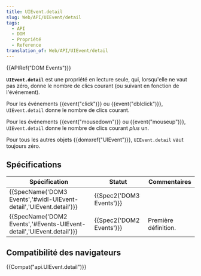 ```yaml
---
title: UIEvent.detail
slug: Web/API/UIEvent/detail
tags:
  - API
  - DOM
  - Propriété
  - Reference
translation_of: Web/API/UIEvent/detail
---
```

{{APIRef("DOM Events")}}

**`UIEvent.detail`** est une propriété en lecture seule, qui, lorsqu'elle ne vaut pas zéro, donne le nombre de clics courant (ou suivant en fonction de l'événement).

Pour les événements {{event("click")}} ou {{event("dblclick")}}, `UIEvent.detail` donne le nombre de clics courant.

Pour les événements {{event("mousedown")}} ou {{event("mouseup")}}, `UIEvent.detail` donne le nombre de clics courant _plus_ un.

Pour tous les autres objets {{domxref("UIEvent")}}, `UIEvent.detail` vaut toujours zéro.

## Spécifications

| Spécification                                                                                | Statut                           | Commentaires         |
| -------------------------------------------------------------------------------------------- | -------------------------------- | -------------------- |
| {{SpecName('DOM3 Events','#widl-UIEvent-detail','UIEvent.detail')}}     | {{Spec2('DOM3 Events')}} |                      |
| {{SpecName('DOM2 Events','#Events-UIEvent-detail','UIEvent.detail')}} | {{Spec2('DOM2 Events')}} | Première définition. |

## Compatibilité des navigateurs

{{Compat("api.UIEvent.detail")}}
